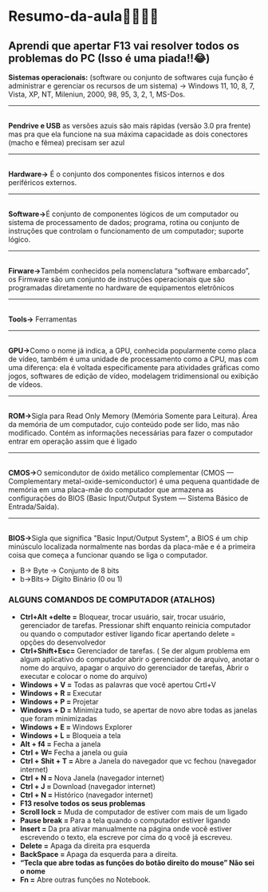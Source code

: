 # Resumo-da-aula👨‍💻🧑‍💻

## Aprendi que apertar F13 vai resolver todos os problemas do PC (Isso é uma piada!!😂)

<b>Sistemas operacionais:</b> (software ou conjunto de softwares cuja função é administrar e gerenciar os recursos de um sistema) -> Windows 11, 10, 8, 7, Vista, XP, NT, Mileniun, 2000, 98, 95, 3, 2, 1, MS-Dos.
<br><hr><br>
<b>Pendrive e USB</b> as versões azuis são mais rápidas (versão 3.0 pra frente) mas pra que ela funcione na sua máxima capacidade as dois conectores (macho e fêmea) precisam ser azul
<br><hr><br>
<b>Hardware-></b> É o conjunto dos componentes físicos internos e dos periféricos externos.
<br><hr><br>
<b>Software-></b>É conjunto de componentes lógicos de um computador ou sistema de processamento de dados; programa, rotina ou conjunto de instruções que controlam o funcionamento de um computador; suporte lógico.
<br><hr><br>
<b>Firware-></b>Também conhecidos pela nomenclatura “software embarcado”, os Firmware são um conjunto de instruções operacionais que são programadas diretamente no hardware de equipamentos eletrônicos
<br><hr><br>
<b>Tools-></b> Ferramentas
<br><hr><br>
<b>GPU-></b>Como o nome já indica, a GPU, conhecida popularmente como placa de vídeo, também é uma unidade de processamento como a CPU, mas com uma diferença: ela é voltada especificamente para atividades gráficas como jogos, softwares de edição de vídeo, modelagem tridimensional ou exibição de vídeos.
<br><hr><br>
<b>ROM-></b>Sigla para Read Only Memory (Memória Somente para Leitura). Área da memória de um computador, cujo conteúdo pode ser lido, mas não modificado. Contém as informações necessárias para fazer o computador entrar em operação assim que é ligado 
<br><hr><br>
<b>CMOS-></b>O semicondutor de óxido metálico complementar (CMOS — Complementary metal-oxide-semiconductor) é uma pequena quantidade de memória em uma placa-mãe do computador que armazena as configurações do BIOS (Basic Input/Output System — Sistema Básico de Entrada/Saída).
<br><hr><br>
<b>BIOS-></b>Sigla que significa "Basic Input/Output System", a BIOS é um chip minúsculo localizada normalmente nas bordas da placa-mãe e é a primeira coisa que começa a funcionar quando se liga o computador.
<ul>
  <li>B-> Byte -> Conjunto de 8 bits</li>
  <li>b->Bits-> Dígito Binário (0 ou 1)</li>
</ul>

### ALGUNS COMANDOS DE COMPUTADOR (ATALHOS)
<ul>
  <li><b>Ctrl+Alt +delte =</b> Bloquear, trocar usuário, sair, trocar usuário, gerenciador de tarefas.
Pressionar shift enquanto reinicia computador ou quando o computador estiver ligando ficar apertando delete = opções do desenvolvedor

<li><b>Ctrl+Shift+Esc=</b> Gerenciador de tarefas. ( Se der algum problema em algum aplicativo do computador abrir o gerenciador de arquivo, anotar o nome do arquivo, apagar o arquivo do gerenciador de tarefas, Abrir o executar e colocar o nome do arquivo) 

 <li><b>Windows + V =</b> Todas as palavras que você apertou Crtl+V </li>

<li><b>Windows + R = </b>Executar </li>

<li><b>Windows + P = </b>Projetar</li>

<li><b>Windows + D = </b>Minimiza tudo, se apertar de novo abre todas as janelas que foram minimizadas</li>

<li><b>Windows + E = </b>Windows Explorer </li>

<li><b>Windows + L =</b> Bloqueia a tela</li>

<li><b>Alt + f4 =</b> Fecha a janela</li>

<li><b>Ctrl + W= </b>Fecha a janela ou guia</li> 

<li><b>Ctrl + Shit + T = </b>Abre a Janela do navegador que vc fechou (navegador internet)</li>

<li><b>Ctrl + N = </b>Nova Janela (navegador internet)</li>

<li><b>Ctrl + J = </b>Download (navegador internet)</li>

<li><b>Ctrl + N = </b>Histórico (navegador internet)</li>

<li><b>F13 resolve todos os seus problemas</b></li>

<li><b>Scroll lock =</b> Muda de computador de estiver com mais de um ligado</li>

<li><b>Pause break = </b>Para a tela quando o computador estiver ligando</li>

<li><b>Insert = </b>Da pra ativar manualmente na página onde você estiver escrevendo o texto, ela escreve por cima do q você já escreveu.</li>

<li><b>Delete =</b> Apaga da direita pra esquerda</li>

<li><b>BackSpace = </b>Apaga da esquerda para a direita.</li>

<li><b>“Tecla que abre todas as funções do botão direito do mouse” Não sei o nome</b></li>

<li><b>Fn =</b> Abre outras funções no Notebook. </li>
</ul>
